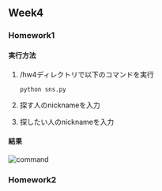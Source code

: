 ## Week4
### Homework1
#### 実行方法
1. /hw4ディレクトリで以下のコマンドを実行 
    
    `python sns.py`
1. 探す人のnicknameを入力
1. 探したい人のnicknameを入力

#### 結果
![command](https://user-images.githubusercontent.com/29967880/59766328-ef7d4180-92da-11e9-9f7b-7deabdce0332.png)

### Homework2

